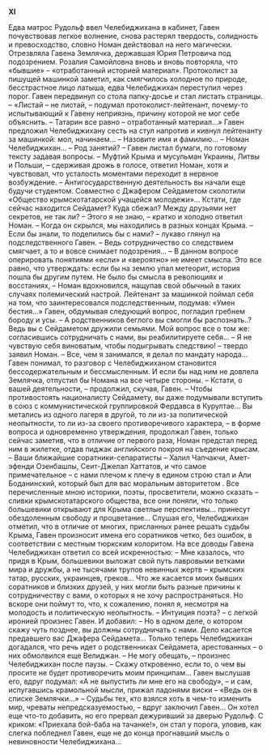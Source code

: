 **XI**


Едва матрос Рудольф ввел Челебиджихана в кабинет, Гавен почувствовав легкое волнение, снова растерял твердость, солидность и превосходство, словно Номан действовал на него магически.
Отрезвляла Гавена Землячка, державшая Юрия Петровича под подозрением. Розалия Самойловна вновь и вновь повторяла, что «бывшие» – «отработанный историей материал».
Протоколист за пишущей машинкой заметил, как смягчилось холодное по природе, бесстрастное лицо латыша, едва Челебиджихан переступил через порог.
Гавен передвинул со стола папку-досье и стал листать страницы. 
– «Листай – не листай, – подумал протоколист-лейтенант, почему-то испытывающий к Гавену неприязнь, причину которой не мог себе объяснить. – Татарин все равно – отработанный материал...»
Гавен предложил Челебиджихану сесть на стул напротив и кивнул лейтенанту за машинкой: мол, начинаем...
– Назовите имя и фамилию...
– Номан Челебиджихан...
– Род занятий? – Гавен листал бумаги, по готовому тексту задавая вопросы.
– Муфтий Крыма и мусульман Украины, Литвы и Польши, – сдерживая дрожь в голосе, ответил Номан, хотя и чувствовал, что усталость моментами переходит в нервное возбуждение.
– Антигосударственную деятельность вы начали еще будучи студентом. Совместно с Джафером Сейдаметом сколотили «Общество крымскотатарской учащейся молодежи»… Кстати, где сейчас находится Сейдамет? Куда сбежал? Между друзьями нет секретов, не так ли?
– Этого я не знаю, – кратко и холодно ответил Номан. – Когда он скрылся, мы находились в разных концах Крыма.
– Если бы знали, то поделились бы с нами? – лукаво глянул на подследственного Гавен. – Ведь сотрудничество со следствием смягчает, а то и вовсе снимает подозрения...
– В данном вопросе оперировать понятиями «если» и «вероятно» не имеет смысла. Это все равно, что утверждать: если бы на землю упал метеорит, история пошла бы другим путем. Не было бы смысла в революциях и восстаниях, – Номан вдохновился, нащупав свой обычный в таких случаях полемический настрой.
Лейтенант за машинкой поймал себя на том, что заинтересовался подследственным, подумав: «Умен  бестия...»
Гавен, обдумывая следующий вопрос, погладил гребнем бороду и усы.
– А родственников беглого вы смогли бы распознать..? Ведь вы с Сейдаметом дружили семьями. Мой вопрос все о том же: согласившись сотрудничать с нами, вы реабилитируете себя...
– Я не чувствую себя виноватым, чтобы подыгрывать следствию! – твердо заявил Номан. – Все, чем я занимался, я делал по мандату народа…
Гавен понимал, то разговор с Челебиджиханом становится бессодержательным и бессмысленным. И если бы над ним не довлела Землячка, отпустил бы Номана на все четыре стороны.
– Кстати, о вашей деятельности, – продолжил, скучая, Гавен. – Чтобы противостоять националисту Сейдамету, вы даже подумывали вступить в союз с коммунистической группировкой Фердавса в Курултае... Вы метались из одного лагеря в другой, то ли из-за политической неопытности, то ли из-за своего противоречивого характера, – в форме вопроса и одновременно утверждения, продолжал Гавен, только сейчас заметив, что в отличие от первого раза, Номан предстал перед ним в жилетке, отдав пиджак английского покроя на съедение крысам. – Ваши ближайшие соратники-сепаратисты – Халил Чапчакчи, Амет-эфенди Озенбашлы, Сеит-Джелал Хаттатов, и что самое примечательное – с нами плечом к плечу в едином строю стал и Али Боданинский, который был для вас моральным авторитетом . Все перечисленные мною историки, поэты, просветители, можно сказать – сливки крымскотатарского общества, все они поняли, что только большевики открывают для Крыма светлые перспективы... принесут обездоленным свободу и процветание...
Слушая его, Челебиджихан отметил, что в отличие от многих, присланных ранее решать судьбы Крыма, Гавен произносит имена его соратников четко, без ошибок, в соответствии с местным тюркским колоритом.
На все доводы Гавена Челебиджихан ответил со всей искренностью: 
– Мне казалось, что придя в Крым, большевики выложат свой путь лавровыми ветками мира и дружбы, а не тысячами трупов невинных жертв – крымских татар, русских, украинцев, греков... Что же касается моих бывших соратников и близких друзей, у них могли быть разные причины к сотрудничеству с вами, о которых я не хочу распространяться. Но вскоре они поймут то, что, к сожалению, понял я, несмотря на молодость и политическую неопытность.
– Интуиция поэта? – с легкой иронией произнес Гавен. И добавил: – Но в одном деле, о котором скажу чуть позднее, вы должны сотрудничать с нами. Дело касается предавшего вас Джафера Сейдамета...
Только теперь Челебиджихан догадался, что речь идет о родственниках Сейдамета, арестованных – о них обмолвился еще Велиджан.
– Не могу обещать, – произнес Челебиджихан после паузы. – Скажу откровенно, если то, о чем вы просите не будет противоречить моим принципам…
Гавен выслушав его, вдруг подумал: «А не выпустить ли мне его на свободу», – и сам, испугавшись крамольной мысли, прижал ладонями виски – «Ведь он в списке Землячки…»
– Судьбы тех, кто взялся хоть в чем-то изменить мир, чреваты непредсказуемостью, – вдруг заключил Гавен... 
Он хотел еще что-то добавить, но его прервал дежуривший за дверью Рудольф. С криком: «Приехала бой-баба на тачанке!», он стал у порога, уловив, как слегка побледнел Гавен, еще не до конца прогнавший мысль о невиновности Челебиджихана...
